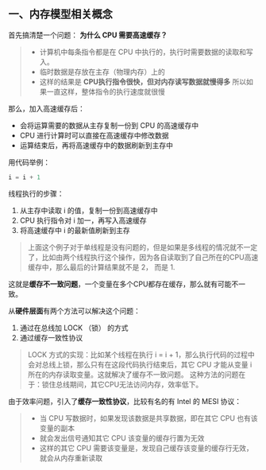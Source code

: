 ## 一、内存模型相关概念

首先搞清楚一个问题： **为什么 CPU 需要高速缓存？**

> - 计算机中每条指令都是在 CPU 中执行的，执行时需要数据的读取和写入。
> - 临时数据是存放在主存（物理内存）上的
> - 这样的结果是 **CPU执行指令很快，但对内存读写数据就慢得多**
> 所以如果一直这样，整体指令的执行速度就很慢

那么，加入高速缓存后：
- 会将运算需要的数据从主存复制一份到 CPU 的高速缓存中
- CPU 进行计算时可以直接在高速缓存中修改数据
- 运算结束后，再将高速缓存中的数据刷新到主存中

用代码举例：
```java
i = i + 1
```
线程执行的步骤：
1. 从主存中读取 i 的值，复制一份到高速缓存中
2. CPU 执行指令对 i 加一，再写入高速缓存
3. 将高速缓存中 i 的最新值刷新到主存

> 上面这个例子对于单线程是没有问题的，但是如果是多线程的情况就不一定了，比如由两个线程执行这个操作，因为各自读取到了自己所在的CPU高速缓存中，那么最后的计算结果就不是 2， 而是 1.

这就是**缓存不一致问题**，一个变量在多个CPU都存在缓存，那么就有可能不一致。

从**硬件层面**有两个方法可以解决这个问题：
1. 通过在总线加 LOCK （锁） 的方式
2. 通过缓存一致性协议

> LOCK 方式的实现：比如某个线程在执行 i = i + 1，那么执行代码的过程中会对总线上锁，那么只有在这段代码执行结束后，其它 CPU 才能从变量 i 所在的内存读取变量。这就解决了缓存不一致问题。
> 这种方法的问题在于：锁住总线期间，其它CPU无法访问内存，效率低下。

由于效率问题，引入了**缓存一致性协议**，比较有名的有 Intel 的 MESI 协议：
> - 当 CPU 写数据时，如果发现该数据是共享数据，即在其它 CPU 也有该变量的副本
> - 就会发出信号通知其它 CPU 该变量的缓存行置为无效
> - 这样的其它 CPU 需要该变量是，发现自己缓存该变量的缓存行无效，就会从内存重新读取

